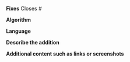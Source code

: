 **Fixes** Closes #  

**Algorithm**

**Language**

**Describe the addition**

**Additional content such as links or screenshots**
